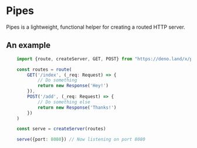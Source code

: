 # Pipes

Pipes is a lightweight, functional helper for creating a routed HTTP server.

## An example

```typescript
    import {route, createServer, GET, POST} from "https://deno.land/x/pipes/mod.ts"

    const routes = route(
        GET('/index', (_req: Request) => {
            // Do something
            return new Response('Hey!')
        }),
        POST('/add', (_req: Request) => {
            // Do something else
            return new Response('Thanks!')
        })
    )

    const serve = createServer(routes)

    serve({port: 8080}) // Now listening on port 8080
```
